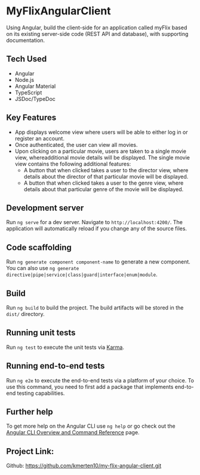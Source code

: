 # MyFlixAngularClient

Using Angular, build the client-side for an application called myFlix based on its existing server-side code (REST API and database), with supporting documentation.

## Tech Used
- Angular
- Node.js
- Angular Material
- TypeScript
- JSDoc/TypeDoc

## Key Features
- App displays welcome view where users will be able to either log in or register an account.
- Once authenticated, the user can view all movies.
- Upon clicking on a particular movie, users are taken to a single movie view, whereadditional movie details will be displayed. The single movie view contains the following additional features:
    - A button that when clicked takes a user to the ​director view,​ where details about the director of that particular movie will be displayed.
    - A button that when clicked takes a user to the ​genre view,​ where details about that particular genre of the movie will be displayed.

## Development server

Run `ng serve` for a dev server. Navigate to `http://localhost:4200/`. The application will automatically reload if you change any of the source files.

## Code scaffolding

Run `ng generate component component-name` to generate a new component. You can also use `ng generate directive|pipe|service|class|guard|interface|enum|module`.

## Build

Run `ng build` to build the project. The build artifacts will be stored in the `dist/` directory.

## Running unit tests

Run `ng test` to execute the unit tests via [Karma](https://karma-runner.github.io).

## Running end-to-end tests

Run `ng e2e` to execute the end-to-end tests via a platform of your choice. To use this command, you need to first add a package that implements end-to-end testing capabilities.

## Further help

To get more help on the Angular CLI use `ng help` or go check out the [Angular CLI Overview and Command Reference](https://angular.io/cli) page.

## Project Link:
Github: https://github.com/kmerten10/my-flix-angular-client.git
